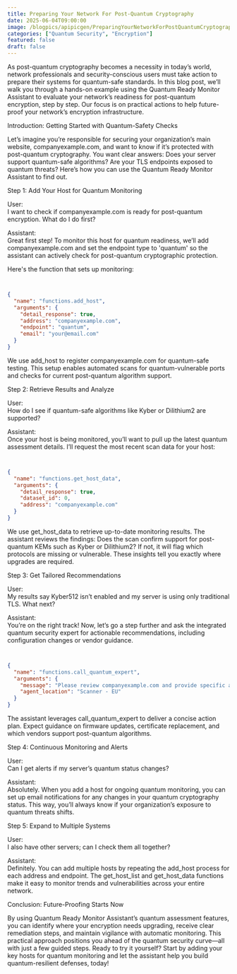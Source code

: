 ```yaml
---
title: Preparing Your Network For Post-Quantum Cryptography
date: 2025-06-04T09:00:00
image: /blogpics/apipicgen/PreparingYourNetworkForPostQuantumCryptography-XYD1Y9V33B.jpg
categories: ["Quantum Security", "Encryption"]
featured: false
draft: false
---
```

As post-quantum cryptography becomes a necessity in today’s world, network professionals and security-conscious users must take action to prepare their systems for quantum-safe standards. In this blog post, we’ll walk you through a hands-on example using the Quantum Ready Monitor Assistant to evaluate your network’s readiness for post-quantum encryption, step by step. Our focus is on practical actions to help future-proof your network’s encryption infrastructure.

Introduction: Getting Started with Quantum-Safety Checks

Let’s imagine you’re responsible for securing your organization’s main website, companyexample.com, and want to know if it’s protected with post-quantum cryptography. You want clear answers: Does your server support quantum-safe algorithms? Are your TLS endpoints exposed to quantum threats? Here’s how you can use the Quantum Ready Monitor Assistant to find out.

Step 1: Add Your Host for Quantum Monitoring

User:  
I want to check if companyexample.com is ready for post-quantum encryption. What do I do first?

Assistant:  
Great first step! To monitor this host for quantum readiness, we’ll add companyexample.com and set the endpoint type to 'quantum' so the assistant can actively check for post-quantum cryptographic protection.

Here's the function that sets up monitoring:
```json


{
  "name": "functions.add_host",
  "arguments": {
    "detail_response": true,
    "address": "companyexample.com",
    "endpoint": "quantum",
    "email": "your@email.com"
  }
}
```

We use add_host to register companyexample.com for quantum-safe testing. This setup enables automated scans for quantum-vulnerable ports and checks for current post-quantum algorithm support.

Step 2: Retrieve Results and Analyze

User:  
How do I see if quantum-safe algorithms like Kyber or Dilithium2 are supported?

Assistant:  
Once your host is being monitored, you’ll want to pull up the latest quantum assessment details. I’ll request the most recent scan data for your host:
```json


{
  "name": "functions.get_host_data",
  "arguments": {
    "detail_response": true,
    "dataset_id": 0,
    "address": "companyexample.com"
  }
}
```

We use get_host_data to retrieve up-to-date monitoring results. The assistant reviews the findings: Does the scan confirm support for post-quantum KEMs such as Kyber or Dilithium2? If not, it will flag which protocols are missing or vulnerable. These insights tell you exactly where upgrades are required.

Step 3: Get Tailored Recommendations

User:  
My results say Kyber512 isn’t enabled and my server is using only traditional TLS. What next?

Assistant:  
You’re on the right track! Now, let’s go a step further and ask the integrated quantum security expert for actionable recommendations, including configuration changes or vendor guidance.
```json


{
  "name": "functions.call_quantum_expert",
  "arguments": {
    "message": "Please review companyexample.com and provide specific actions to enable Kyber512 and post-quantum-safe configuration on all web-facing TLS ports.",
    "agent_location": "Scanner - EU"
  }
}
```

The assistant leverages call_quantum_expert to deliver a concise action plan. Expect guidance on firmware updates, certificate replacement, and which vendors support post-quantum algorithms.

Step 4: Continuous Monitoring and Alerts

User:  
Can I get alerts if my server’s quantum status changes?

Assistant:  
Absolutely. When you add a host for ongoing quantum monitoring, you can set up email notifications for any changes in your quantum cryptography status. This way, you’ll always know if your organization’s exposure to quantum threats shifts.

Step 5: Expand to Multiple Systems

User:  
I also have other servers; can I check them all together?

Assistant:  
Definitely. You can add multiple hosts by repeating the add_host process for each address and endpoint. The get_host_list and get_host_data functions make it easy to monitor trends and vulnerabilities across your entire network.

Conclusion: Future-Proofing Starts Now

By using Quantum Ready Monitor Assistant’s quantum assessment features, you can identify where your encryption needs upgrading, receive clear remediation steps, and maintain vigilance with automatic monitoring. This practical approach positions you ahead of the quantum security curve—all with just a few guided steps. Ready to try it yourself? Start by adding your key hosts for quantum monitoring and let the assistant help you build quantum-resilient defenses, today!